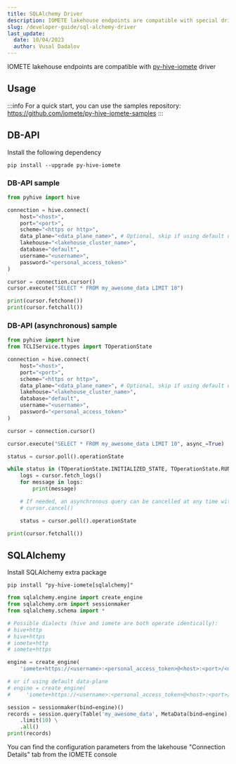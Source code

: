 ```yaml
---
title: SQLAlchemy Driver
description: IOMETE lakehouse endpoints are compatible with special driver, you can use the samples repository to quick start
slug: /developer-guide/sql-alchemy-driver
last_update:
  date: 10/04/2023
  author: Vusal Dadalov
---
```


IOMETE lakehouse endpoints are compatible with [py-hive-iomete](https://pypi.org/project/py-hive-iomete) driver

## Usage

:::info
For a quick start, you can use the samples repository: https://github.com/iomete/py-hive-iomete-samples
:::

## DB-API

Install the following dependency

```shell
pip install --upgrade py-hive-iomete
```

### DB-API sample

```python
from pyhive import hive

connection = hive.connect(
    host="<host>",
    port="<port>",
    scheme="<https or http>",
    data_plane="<data_plane_name>", # Optional, skip if using default data-plane
    lakehouse="<lakehouse_cluster_name>",
    database="default",
    username="<username>",
    password="<personal_access_token>"
)

cursor = connection.cursor()
cursor.execute("SELECT * FROM my_awesome_data LIMIT 10")

print(cursor.fetchone())
print(cursor.fetchall())
```

### DB-API (asynchronous) sample

```python
from pyhive import hive
from TCLIService.ttypes import TOperationState

connection = hive.connect(
    host="<host>",
    port="<port>",
    scheme="<https or http>",
    data_plane="<data_plane_name>", # Optional, skip if using default data-plane
    lakehouse="<lakehouse_cluster_name>",
    database="default",
    username="<username>",
    password="<personal_access_token>"
)

cursor = connection.cursor()

cursor.execute("SELECT * FROM my_awesome_data LIMIT 10", async_=True)

status = cursor.poll().operationState

while status in (TOperationState.INITIALIZED_STATE, TOperationState.RUNNING_STATE):
    logs = cursor.fetch_logs()
    for message in logs:
        print(message)

    # If needed, an asynchronous query can be cancelled at any time with:
    # cursor.cancel()

    status = cursor.poll().operationState

print(cursor.fetchall())
```

## SQLAlchemy

Install SQLAlchemy extra package

```shell
pip install "py-hive-iomete[sqlalchemy]"
```

```python
from sqlalchemy.engine import create_engine
from sqlalchemy.orm import sessionmaker
from sqlalchemy.schema import *

# Possible dialects (hive and iomete are both operate identically):
# hive+http
# hive+https
# iomete+http
# iomete+https

engine = create_engine(
    'iomete+https://<username>:<personal_access_token>@<host>:<port>/<database>?data_plane=<data_plane_name>&lakehouse=<lakehouse_cluster_name>')

# or if using default data-plane
# engine = create_engine(
#     'iomete+https://<username>:<personal_access_token>@<host>:<port>/<database>?lakehouse=<lakehouse_cluster_name>')

session = sessionmaker(bind=engine)()
records = session.query(Table('my_awesome_data', MetaData(bind=engine), autoload=True)) \
    .limit(10) \
    .all()
print(records)
```

You can find the configuration parameters from the lakehouse "Connection Details" tab from the IOMETE console
